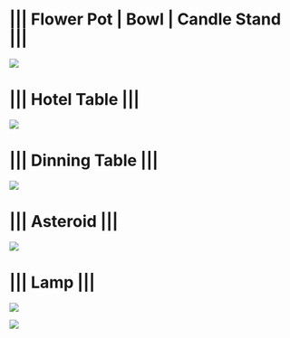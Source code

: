 <b><h1>|||     Flower Pot | Bowl | Candle Stand    |||</b></h1>
<img src = "https://drive.google.com/uc?id=1sk2elV-cbOgBf7-fJhE-SSE5cIeIxb8o&export=download">

<b><h1>|||     Hotel Table    |||</b></h1>
<img src = "https://drive.google.com/uc?id=1QJPkYNa3urYktNPpNf0x-XOAVdTaxSqU&export=download">

<b><h1>|||     Dinning Table    |||</b></h1>
<img src = "https://drive.google.com/uc?id=1HXiqJibCAXMxlIYHMJ1tYTNC_gr671t_&export=download">

<b><h1>|||     Asteroid    |||</b></h1>
<img src = "https://drive.google.com/uc?id=1j5ql_QjvtRS3JkizHlixEM4f8hGuRwgM&export=download">


<b><h1>|||     Lamp    |||</b></h1>
<img src = "https://drive.google.com/uc?id=1UhCr2cXNmGvdrGB5aIDo5YMfZHcBSnqH&export=download">




<img src = "https://drive.google.com/uc?id=1Qb9YS8eNXBtkzNm8lxZWLdJZA9rCM79F&export=download">
